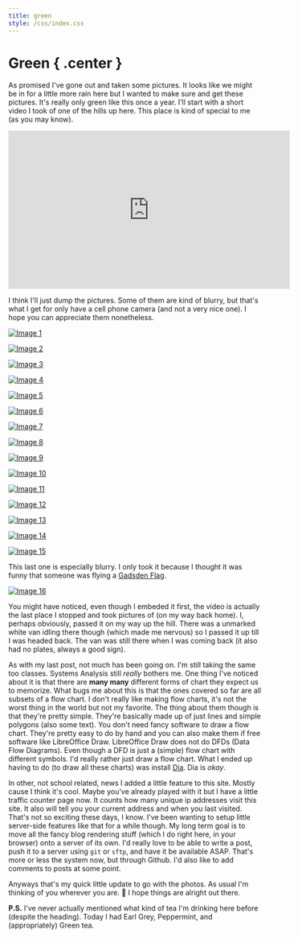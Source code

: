 ```yaml
---
title: green
style: /css/index.css
---
```


# Green { .center }

As promised I've gone out and taken some pictures. It looks like we might be in for a little more rain here but I wanted to make sure and get these pictures. It's really only green like this once a year. I'll start with a short video I took of one of the hills up here. This place is kind of special to me (as you may know).

<div class="center">
<iframe class="frame" width="560" height="315" src="https://www.youtube.com/embed/xCAhOImaeUo" frameborder="0" allow="autoplay; encrypted-media" allowfullscreen></iframe>
</div>

I think I'll just dump the pictures. Some of them are kind of blurry, but that's what I get for only have a cell phone camera (and not a very nice one). I hope you can appreciate them nonetheless.

<p class="center"><a href="https://pi.megate.ch:8443/blog/img/green/1.jpg"><img class="frame" src="https://pi.megate.ch:8443/blog/img/green/1_small.jpg" alt="Image 1" title="Image 1" /></a></p>

<p class="center"><a href="https://pi.megate.ch:8443/blog/img/green/2.jpg"><img class="frame" src="https://pi.megate.ch:8443/blog/img/green/2_small.jpg" alt="Image 2" title="Image 2" /></a></p>

<p class="center"><a href="https://pi.megate.ch:8443/blog/img/green/3.jpg"><img class="frame" src="https://pi.megate.ch:8443/blog/img/green/3_small.jpg" alt="Image 3" title="Image 3" /></a></p>

<p class="center"><a href="https://pi.megate.ch:8443/blog/img/green/4.jpg"><img class="frame" src="https://pi.megate.ch:8443/blog/img/green/4_small.jpg" alt="Image 4" title="Image 4" /></a></p>

<p class="center"><a href="https://pi.megate.ch:8443/blog/img/green/5.jpg"><img class="frame" src="https://pi.megate.ch:8443/blog/img/green/5_small.jpg" alt="Image 5" title="Image 5" /></a></p>

<p class="center"><a href="https://pi.megate.ch:8443/blog/img/green/6.jpg"><img class="frame" src="https://pi.megate.ch:8443/blog/img/green/6_small.jpg" alt="Image 6" title="Image 6" /></a></p>

<p class="center"><a href="https://pi.megate.ch:8443/blog/img/green/7.jpg"><img class="frame" src="https://pi.megate.ch:8443/blog/img/green/7_small.jpg" alt="Image 7" title="Image 7" /></a></p>

<p class="center"><a href="https://pi.megate.ch:8443/blog/img/green/8.jpg"><img class="frame" src="https://pi.megate.ch:8443/blog/img/green/8_small.jpg" alt="Image 8" title="Image 8" /></a></p>

<p class="center"><a href="https://pi.megate.ch:8443/blog/img/green/9.jpg"><img class="frame" src="https://pi.megate.ch:8443/blog/img/green/9_small.jpg" alt="Image 9" title="Image 9" /></a></p>

<p class="center"><a href="https://pi.megate.ch:8443/blog/img/green/10.jpg"><img class="frame" src="https://pi.megate.ch:8443/blog/img/green/10_small.jpg" alt="Image 10" title="Image 10" /></a></p>

<p class="center"><a href="https://pi.megate.ch:8443/blog/img/green/11.jpg"><img class="frame" src="https://pi.megate.ch:8443/blog/img/green/11_small.jpg" alt="Image 11" title="Image 11" /></a></p>

<p class="center"><a href="https://pi.megate.ch:8443/blog/img/green/12.jpg"><img class="frame" src="https://pi.megate.ch:8443/blog/img/green/12_small.jpg" alt="Image 12" title="Image 12" /></a></p>

<p class="center"><a href="https://pi.megate.ch:8443/blog/img/green/13.jpg"><img class="frame" src="https://pi.megate.ch:8443/blog/img/green/13_small.jpg" alt="Image 13" title="Image 13" /></a></p>

<p class="center"><a href="https://pi.megate.ch:8443/blog/img/green/14.jpg"><img class="frame" src="https://pi.megate.ch:8443/blog/img/green/14_small.jpg" alt="Image 14" title="Image 14" /></a></p>

<p class="center"><a href="https://pi.megate.ch:8443/blog/img/green/15.jpg"><img class="frame" src="https://pi.megate.ch:8443/blog/img/green/15_small.jpg" alt="Image 15" title="Image 15" /></a></p>

This last one is especially blurry. I only took it because I thought it was funny that someone was flying a [Gadsden Flag](https://en.wikipedia.org/wiki/Gadsden_flag).

<p class="center"><a href="https://pi.megate.ch:8443/blog/img/green/16.jpg"><img class="frame" src="https://pi.megate.ch:8443/blog/img/green/16_small.jpg" alt="Image 16" title="Image 16" /></a></p>

You might have noticed, even though I embeded it first, the video is actually the last place I stopped and took pictures of (on my way back home). I, perhaps obviously, passed it on my way up the hill. There was a unmarked white van idling there though (which made me nervous) so I passed it up till I was headed back. The van was still there when I was coming back (it also had no plates, always a good sign).

As with my last post, not much has been going on. I'm still taking the same too classes. Systems Analysis still *really* bothers me. One thing I've noticed about it is that there are **many many** different forms of chart they expect us to memorize. What bugs me about this is that the ones covered so far are all subsets of a flow chart. I don't really like making flow charts, it's not the worst thing in the world but not my favorite. The thing about them though is that they're pretty simple. They're basically made up of just lines and simple polygons (also some text). You don't need fancy software to draw a flow chart. They're pretty easy to do by hand and you can also make them if free software like LibreOffice Draw. LibreOffice Draw does not do DFDs (Data Flow Diagrams). Even though a DFD is just a (simple) flow chart with different symbols. I'd really rather just draw a flow chart. What I ended up having to do (to draw all these charts) was install [Dia](https://wiki.gnome.org/Apps/Dia). Dia is *okay*.

In other, not school related, news I added a little feature to this site. Mostly cause I think it's cool. Maybe you've already played with it but I have a little traffic counter page now. It counts how many unique ip addresses visit this site. It also will tell you your current address and when you last visited. That's not so exciting these days, I know. I've been wanting to setup little server-side features like that for a while though. My long term goal is to move all the fancy blog rendering stuff (which I do right here, in your browser) onto a server of its own. I'd really love to be able to write a post, push it to a server using `git` or `sftp`, and have it be available ASAP. That's more or less the system now, but through Github. I'd also like to add comments to posts at some point.

Anyways that's my quick little update to go with the photos. As usual I'm thinking of you wherever you are. 🙇‍ I hope things are alright out there.

**P.S.** I've never actually mentioned what kind of tea I'm drinking here before (despite the heading). Today I had Earl Grey, Peppermint, and (appropriately) Green tea.
